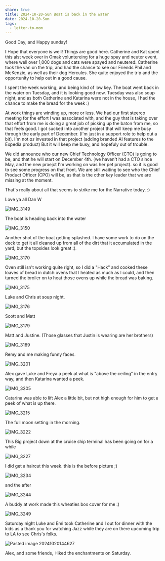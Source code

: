 ```yaml
---
share: true
title: 2024-10-20-Sun Boat is back in the water
date: 2024-10-20-Sun
tags:
  - letter-to-mom
---
```




Good Day, and Happy sunday!

I Hope that everyone is well!  Things are good here.  Catherine and Kat spent this alst week over in Omak voluntereing for a huge spay and neuter event, where well over 1,000 dogs and cats were spayed and neutered.    Catherine took the van on the trip, and had the chance to see our Friends Phil and McKenzie, as well as their dog Hercules.   She quite enjoyed the trip and the opportunity to help out in a good cause.

I spent the week working, and being kind of low key.  The boat went back in the water on Tuesday, and it is looking good now.   Tuesday was also soup night, and as both Catherine and Katarina were not in the house, I had the chance to make the bread for the week :) 

At work things are winding up, more or less.  We had our first steerco meeting for the effort I was associated with, and the guy that is taking over that effort from me is doing a great job of picking up the baton from me, so that feels good.  I got sucked into another project that will keep me busy through the early part of December.  (I'm just in a support role to help out a bit).  I'm not _as_ invested in that project (adding branded AI features to the Expedia product)  But it will keep me busy, and hopefuly out of trouble.   

We did announce who our new Chief Technology Officer (CTO) is going to be, and that he will start on December 4th.  (we haven't had a CTO since May, and the new proejct I'm working on was her pet project). so it is good to see some progress on that front.   We are still waiting to see who the Chief Product Officer (CPO) will be, as that is the other _key_ leader that we are missing at the moment.

That's really about all that seems to strike me for the Narrative today.   :)

Love ya all
Dan W



![IMG_3149](../attachments/IMG_3149.png)

The boat is heading back into the water

![IMG_3150](../attachments/IMG_3150.png)

Another shot of the boat getting splashed.   I have some work to do on the deck to get it all cleaned up from all of the dirt that it accumulated in the yard, but the topsides look great :). 

![IMG_3170](../attachments/IMG_3170.png)

Oven still isn't working quite right, so I did a "Hack" and cooked these loaves of bread in dutch ovens that I heated as much as I could, and then turned the broiler on to heat those ovens up while the bread was baking.

![IMG_3175](../attachments/IMG_3175.png)

Luke and Chris at soup night.

![IMG_3176](../attachments/IMG_3176.png)

Scott and Matt

![IMG_3179](../attachments/IMG_3179.png)

Matt and Justine. (Those glasses that Justin is wearing are her brothers)

![IMG_3189](../attachments/IMG_3189.png)

Remy and me making funny faces.

![IMG_3201](../attachments/IMG_3201.png)

Alex gave Luke and Freya a peek at what is "above the ceiling" in the entry way, and then Katarina wanted a peek.

![IMG_3205](../attachments/IMG_3205.png)

Catarina was able to lift Alex a little bit, but not high enough for him to get a peek of what is up there.

![IMG_3215](../attachments/IMG_3215.png)

The full moon setting in the morning.

![IMG_3222](../attachments/IMG_3222.png)

This Big project down at the cruise ship terminal has been going on for a while

![IMG_3227](../attachments/IMG_3227.png)

I did get a haircut this week.  this is the before picture ;) 

![IMG_3234](../attachments/IMG_3234.png)

and the after 

![IMG_3244](../attachments/IMG_3244.png)

A buddy at work made this wheaties box cover for me :) 

![IMG_3249](../attachments/IMG_3249.png)

Saturday night Luke and Emi took Catherine and I out for dinner with the kids as a thank you for watching Jazz while they are on there upcoming trip to LA to see Chris's folks.

![Pasted image 20241020144627](../attachments/Pasted%20image%2020241020144627.png)

Alex, and some friends, Hiked the enchantments on Saturday.